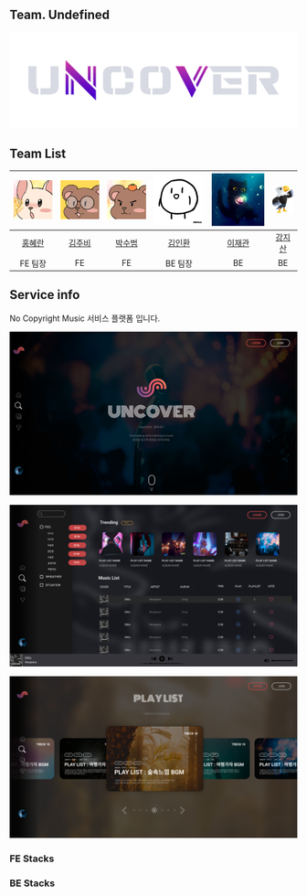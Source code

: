## Team. Undefined
![uncover](./img/uncover_logo_02%20(1).png)

## Team List
|![홍혜란](./img/rab.png)|![김주비](./img/4.png)|![박수범](./img/%EC%88%98%EB%B2%94%EC%9D%B4.png)|![김인환](./img/%EB%AF%B8%EB%8B%88demuu%20(1).jpg)|![이재관](./img/cat_cute_ball_127642_1280x720.jpg)|![강지산](./img/%EB%8F%85%EC%88%98%EB%A6%AC%20%EC%95%84%ED%8F%B4%EB%A1%9C.jpeg)|
|:---:|:---:|:---:|:---:|:---:|:---:|
|[홍혜란](https://github.com/forhrever)|[김주비](https://github.com/mscojl24)|[박수범](https://github.com/parksubeom)|[김인환](https://github.com/Preasim)|[이재관](https://github.com/CordJG)|[강지산](https://github.com/hunm719)|
|FE 팀장|FE|FE|BE 팀장|BE|BE|

## Service info

No Copyright Music 서비스 플랫폼 입니다.

![un1.png](./img/un1.png)

![un2.png](./img/un2.png)

![un3.png](./img/un3.png)

### FE Stacks

### BE Stacks
